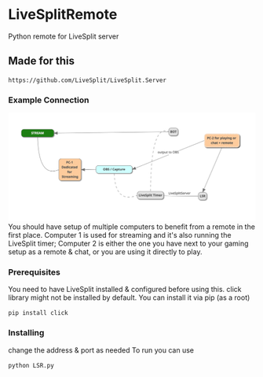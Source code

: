 # LiveSplitRemote
Python remote for LiveSplit server

## Made for this
```
https://github.com/LiveSplit/LiveSplit.Server
```

### Example Connection

![connection example](example-pictures/Connection-example.png?raw=true "Connection")
You should have setup of multiple computers to benefit from a remote in the first place.
Computer 1 is used for streaming and it's also running the LiveSplit timer; 
Computer 2 is either the one you have next to your gaming setup as a remote & chat,  or you are using it directly to play.

### Prerequisites
You need to have LiveSplit installed & configured before using this.
click library might not be installed by default.
You can install it via pip (as a root)
```
pip install click
```

### Installing
change the address & port as needed
To run you can use
```
python LSR.py
```
